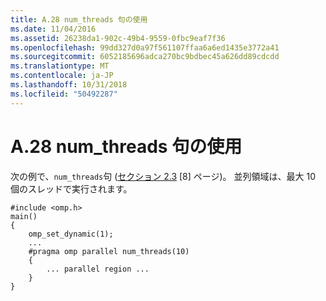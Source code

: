 ```yaml
---
title: A.28 num_threads 句の使用
ms.date: 11/04/2016
ms.assetid: 26238da1-902c-49b4-9559-0fbc9eaf7f36
ms.openlocfilehash: 99dd327d0a97f561107ffaa6a6ed1435e3772a41
ms.sourcegitcommit: 6052185696adca270bc9bdbec45a626dd89cdcdd
ms.translationtype: MT
ms.contentlocale: ja-JP
ms.lasthandoff: 10/31/2018
ms.locfileid: "50492287"
---
```

# <a name="a28---use-of-numthreads-clause"></a>A.28 num_threads 句の使用

次の例で、`num_threads`句 ([セクション 2.3](../../parallel/openmp/2-3-parallel-construct.md) [8] ページ)。 並列領域は、最大 10 個のスレッドで実行されます。

```
#include <omp.h>
main()
{
    omp_set_dynamic(1);
    ...
    #pragma omp parallel num_threads(10)
    {
        ... parallel region ...
    }
}
```